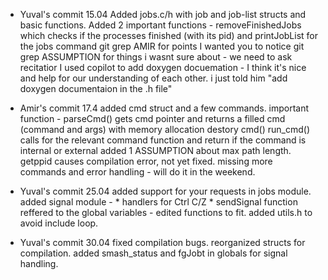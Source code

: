 - Yuval's commit 15.04
    Added jobs.c/h with job and job-list structs and basic functions.
    Added 2 important functions - removeFinishedJobs which checks if the processes finished (with its pid) and printJobList for the jobs command
    git grep AMIR for points I wanted you to notice
    git grep ASSUMPTION for things i wasnt sure about - we need to ask recitatior
    I used copilot to add doxygen docuemation - I think it's nice and help for our understanding of each other. i just told him "add doxygen documentaion in the .h file"

- Amir's commit 17.4
    added cmd struct and a few commands.
    important function -  parseCmd() gets cmd pointer and returns a filled cmd (command and args) with memory allocation
                          destory cmd()
                          run_cmd() calls for the relevant command function and return if the command is internal or external
    added 1 ASSUMPTION about max path length.
    getppid causes compilation error, not yet fixed.
    missing more commands and error handling - will do it in the weekend.


- Yuval's commit 25.04
    added support for your requests in jobs module.
    added signal module - 
        * handlers for Ctrl C/Z
        * sendSignal function
    reffered to the global variables - edited functions to fit.
    added utils.h to avoid include loop.

- Yuval's commit 30.04
    fixed compilation bugs.
    reorganized structs for compilation.
    added smash_status and fgJobt in globals for signal handling.
